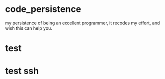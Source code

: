 # code_persistence
my persistence of being an excellent programmer, it recodes my effort, and wish this can help you. 
# test
# test ssh

